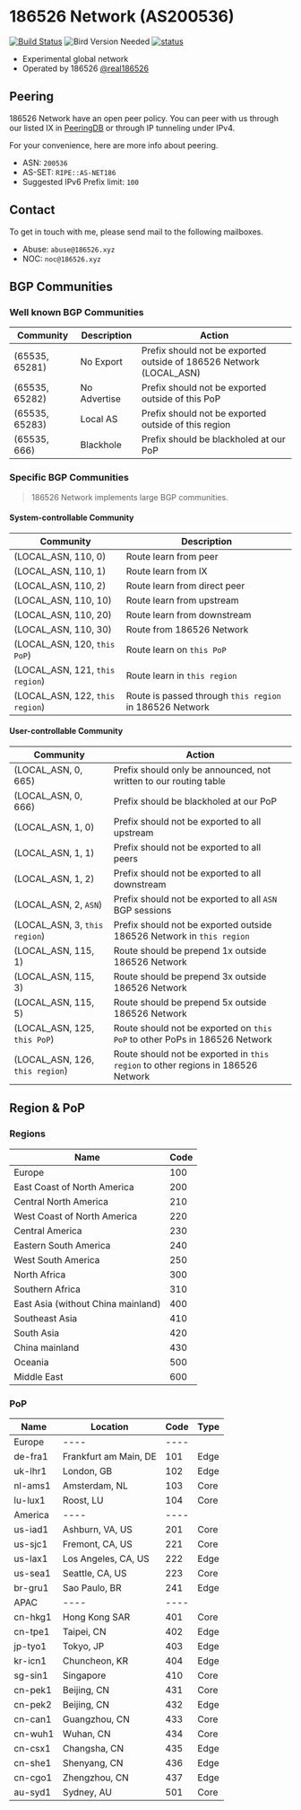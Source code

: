 # 186526 Network (AS200536)

[![Build Status](https://ci.186526.xyz/api/badges/186526/net186-config/status.svg)](https://ci.186526.xyz/186526/net186-config)
![Bird Version Needed](https://img.shields.io/badge/bird-%3E%3D%202.0.8-blue)
[![status](https://img.shields.io/badge/status-operational-sucess)](https://net.status.186526.eu.org/)

- Experimental global network
- Operated by 186526 [@real186526](https://t.me/real186526)

## Peering

186526 Network have an open peer policy. You can peer with us through our listed IX in [PeeringDB](https://www.peeringdb.com/net/31778) or through IP tunneling under IPv4.

For your convenience, here are more info about peering.

- ASN: `200536`
- AS-SET: `RIPE::AS-NET186`
- Suggested IPv6 Prefix limit: `100`

## Contact

To get in touch with me, please send mail to the following mailboxes.

- Abuse: `abuse@186526.xyz`
- NOC: `noc@186526.xyz`

## BGP Communities

### Well known BGP Communities

| Community      | Description  | Action                                                              |
| -------------- | ------------ | ------------------------------------------------------------------- |
| (65535, 65281) | No Export    | Prefix should not be exported outside of 186526 Network (LOCAL_ASN) |
| (65535, 65282) | No Advertise | Prefix should not be exported outside of this PoP                   |
| (65535, 65283) | Local AS     | Prefix should not be exported outside of this region                |
| (65535, 666)   | Blackhole    | Prefix should be blackholed at our PoP                              |

### Specific BGP Communities

> 186526 Network implements large BGP communities.

#### System-controllable Community

| Community                       | Description                                             |
| ------------------------------- | ------------------------------------------------------- |
| (LOCAL_ASN, 110, 0)             | Route learn from peer                                   |
| (LOCAL_ASN, 110, 1)             | Route learn from IX                                     |
| (LOCAL_ASN, 110, 2)             | Route learn from direct peer                            |
| (LOCAL_ASN, 110, 10)            | Route learn from upstream                               |
| (LOCAL_ASN, 110, 20)            | Route learn from downstream                             |
| (LOCAL_ASN, 110, 30)            | Route from 186526 Network                               |
| (LOCAL_ASN, 120, `this PoP`)    | Route learn on `this PoP`                               |
| (LOCAL_ASN, 121, `this region`) | Route learn in `this region`                            |
| (LOCAL_ASN, 122, `this region`) | Route is passed through `this region` in 186526 Network |

#### User-controllable Community

| Community                       | Action                                                                           |
| ------------------------------- | -------------------------------------------------------------------------------- |
| (LOCAL_ASN, 0, 665)             | Prefix should only be announced, not written to our routing table                |
| (LOCAL_ASN, 0, 666)             | Prefix should be blackholed at our PoP                                           |
| (LOCAL_ASN, 1, 0)               | Prefix should not be exported to all upstream                                    |
| (LOCAL_ASN, 1, 1)               | Prefix should not be exported to all peers                                       |
| (LOCAL_ASN, 1, 2)               | Prefix should not be exported to all downstream                                  |
| (LOCAL_ASN, 2, `ASN`)           | Prefix should not be exported to all `ASN` BGP sessions                          |
| (LOCAL_ASN, 3, `this region`)   | Prefix should not be exported outside 186526 Network in `this region`            |
| (LOCAL_ASN, 115, 1)             | Route should be prepend 1x outside 186526 Network                                |
| (LOCAL_ASN, 115, 3)             | Route should be prepend 3x outside 186526 Network                                |
| (LOCAL_ASN, 115, 5)             | Route should be prepend 5x outside 186526 Network                                |
| (LOCAL_ASN, 125, `this PoP`)    | Route should not be exported on `this PoP` to other PoPs in 186526 Network       |
| (LOCAL_ASN, 126, `this region`) | Route should not be exported in `this region` to other regions in 186526 Network |

## Region & PoP

### Regions

| Name                               | Code |
| ---------------------------------- | ---- |
| Europe                             | 100  |
| East Coast of North America        | 200  |
| Central North America              | 210  |
| West Coast of North America        | 220  |
| Central America                    | 230  |
| Eastern South America              | 240  |
| West South America                 | 250  |
| North Africa                       | 300  |
| Southern Africa                    | 310  |
| East Asia (without China mainland) | 400  |
| Southeast Asia                     | 410  |
| South Asia                         | 420  |
| China mainland                     | 430  |
| Oceania                            | 500  |
| Middle East                        | 600  |

### PoP

| Name    | Location              | Code | Type |
| ------- | --------------------- | ---- | ---- |
| Europe  | ----                  | ---- |
| de-fra1 | Frankfurt am Main, DE | 101  | Edge |
| uk-lhr1 | London, GB            | 102  | Edge |
| nl-ams1 | Amsterdam, NL         | 103  | Core |
| lu-lux1 | Roost, LU             | 104  | Core |
| America | ----                  | ---- |
| us-iad1 | Ashburn, VA, US       | 201  | Core |
| us-sjc1 | Fremont, CA, US       | 221  | Core |
| us-lax1 | Los Angeles, CA, US   | 222  | Edge |
| us-sea1 | Seattle, CA, US       | 223  | Core |
| br-gru1 | Sao Paulo, BR         | 241  | Edge |
| APAC    | ----                  | ---- |
| cn-hkg1 | Hong Kong SAR         | 401  | Core |
| cn-tpe1 | Taipei, CN            | 402  | Edge |
| jp-tyo1 | Tokyo, JP             | 403  | Edge |
| kr-icn1 | Chuncheon, KR         | 404  | Edge |
| sg-sin1 | Singapore             | 410  | Core |
| cn-pek1 | Beijing, CN           | 431  | Core |
| cn-pek2 | Beijing, CN           | 432  | Edge |
| cn-can1 | Guangzhou, CN         | 433  | Core |
| cn-wuh1 | Wuhan, CN             | 434  | Core |
| cn-csx1 | Changsha, CN          | 435  | Edge |
| cn-she1 | Shenyang, CN          | 436  | Edge |
| cn-cgo1 | Zhengzhou, CN         | 437  | Edge |
| au-syd1 | Sydney, AU            | 501  | Core |
